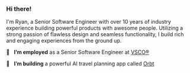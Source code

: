 ### Hi there!

I'm Ryan, a Senior Software Engineer with over 10 years of industry experience building powerful products with awesome people.  Utilizing a strong passion of flawless design and seamless functionality, I build rich and engaging experiences from the ground up.

:briefcase: &nbsp; <strong>I’m employed</strong> as a Senior Software Engineer at [VSCO&reg;](https://www.vsco.co)

:test_tube: &nbsp; <strong>I’m building</strong> a powerful AI travel planning app called [Orbt](https://www.orbtapp.com)
